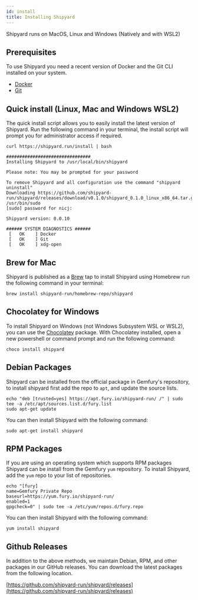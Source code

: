 ```yaml
---
id: install
title: Installing Shipyard
---
```


Shipyard runs on MacOS, Linux and Windows (Natively and with WSL2)


## Prerequisites

To use Shipyard you need a recent version of Docker and the Git CLI installed on your system.

* [Docker](https://docs.docker.com/) 
* [Git](https://git-scm.com/)


## Quick install (Linux, Mac and Windows WSL2)

The quick install script allows you to easily install the latest version of Shipyard. Run the following command
in your terminal, the install script will prompt you for administrator access if required.

```shell
curl https://shipyard.run/install | bash

################################
Installing Shipyard to /usr/local/bin/shipyard

Please note: You may be prompted for your password

To remove Shipyard and all configuration use the command "shipyard uninstall"
Downloading https://github.com/shipyard-run/shipyard/releases/download/v0.1.0/shipyard_0.1.0_linux_x86_64.tar.gz
/usr/bin/sudo
[sudo] password for nicj: 

Shipyard version: 0.0.10

###### SYSTEM DIAGNOSTICS ######
 [   OK    ] Docker
 [   OK    ] Git
 [   OK    ] xdg-open
```


## Brew for Mac

Shipyard is published as a [Brew](https://brew.sh) tap to install Shipyard using Homebrew run the following command in your terminal:

```shell
brew install shipyard-run/homebrew-repo/shipyard
```


## Chocolatey for Windows

To install Shipyard on Windows (not Windows Subsystem WSL or WSL2), you can use the [Chocolatey](https://chocolatey.org/packages/shipyard) package.
With Chocolatey installed, open a new powershell or command prompt and run the following command:

```shell
choco install shipyard
```

## Debian Packages

Shipyard can be installed from the official package in Gemfury's repository, to install shipyard first add the repo to `apt`,
and update the source lists.

```
echo "deb [trusted=yes] https://apt.fury.io/shipyard-run/ /" | sudo tee -a /etc/apt/sources.list.d/fury.list
sudo apt-get update
```

You can then install Shipyard with the following command:

```
sudo apt-get install shipyard
```

## RPM Packages

If you are using an operating system which supports RPM packages Shipyard can be install from the Gemfury `yum` repository.
To install Shipyard, add the `yum` repo to your list of repositories.

```
echo "[fury] 
name=Gemfury Private Repo 
baseurl=https://yum.fury.io/shipyard-run/ 
enabled=1 
gpgcheck=0" | sudo tee -a /etc/yum/repos.d/fury.repo
```

You can then install Shipyard with the following command:

```
yum install shipyard
```

## Github Releases

In addition to the above methods, we maintain Debian, RPM, and other packages in our GitHub releases. You can download
the latest packages from the following location.

[https://github.com/shipyard-run/shipyard/releases](https://github.com/shipyard-run/shipyard/releases)

